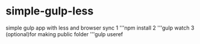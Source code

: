 # simple-gulp-less
simple gulp app with less and browser sync
1
    '''npm install
2
    '''gulp watch
3 (optional)for making public folder
    '''gulp useref